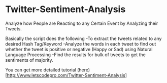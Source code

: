 # Twitter-Sentiment-Analysis
Analyze how People are Reacting to any Certain Event by Analyzing their Tweets. 

Basically the script does the following
-To extract the tweets related to any desired Hash Tag/Keyword
-Analyze the words in each tweet to find out whether the tweet is positive or negative (Happy or Sad) using Natural Language Processing
-Find the results for bulk of tweets to get the sentiments of majority.

You can get more detailed tutorial (here) [http://www.letscodepro.com/Twitter-Sentiment-Analysis]

